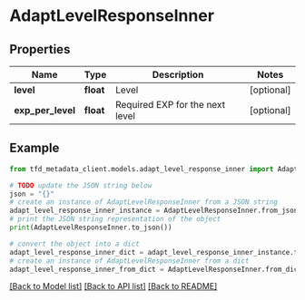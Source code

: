 # AdaptLevelResponseInner


## Properties

Name | Type | Description | Notes
------------ | ------------- | ------------- | -------------
**level** | **float** | Level | [optional] 
**exp_per_level** | **float** | Required EXP for the next level | [optional] 

## Example

```python
from tfd_metadata_client.models.adapt_level_response_inner import AdaptLevelResponseInner

# TODO update the JSON string below
json = "{}"
# create an instance of AdaptLevelResponseInner from a JSON string
adapt_level_response_inner_instance = AdaptLevelResponseInner.from_json(json)
# print the JSON string representation of the object
print(AdaptLevelResponseInner.to_json())

# convert the object into a dict
adapt_level_response_inner_dict = adapt_level_response_inner_instance.to_dict()
# create an instance of AdaptLevelResponseInner from a dict
adapt_level_response_inner_from_dict = AdaptLevelResponseInner.from_dict(adapt_level_response_inner_dict)
```
[[Back to Model list]](../README.md#documentation-for-models) [[Back to API list]](../README.md#documentation-for-api-endpoints) [[Back to README]](../README.md)


